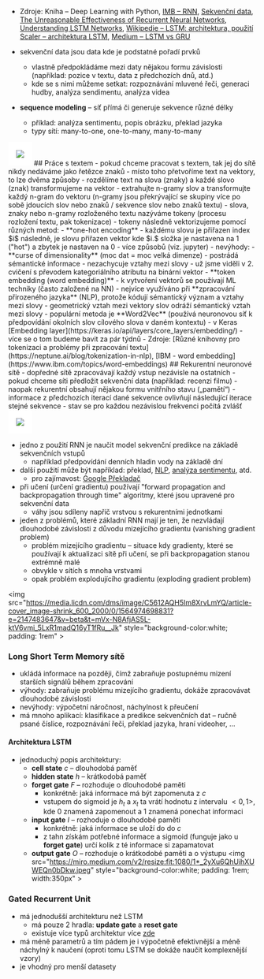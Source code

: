 - Zdroje: Kniha – Deep Learning with Python, [IMB – RNN](https://www.ibm.com/topics/recurrent-neural-networks), [Sekvenční data](https://aiml.com/what-does-sequential-data-mean-which-models-are-best-suited-for-handling-sequential-data/), [The Unreasonable Effectiveness of Recurrent Neural Networks](http://karpathy.github.io/2015/05/21/rnn-effectiveness/), [Understanding LSTM Networks](http://colah.github.io/posts/2015-08-Understanding-LSTMs/),  [Wikipedie – LSTM: architektura, použití](https://en.wikipedia.org/wiki/Long_short-term_memory) [Scaler – architektura LSTM](https://www.scaler.com/topics/deep-learning/lstm/), [Medium – LSTM vs GRU](https://medium.com/@prudhviraju.srivatsavaya/lstm-vs-gru-c1209b8ecb5a)

- sekvenční data jsou data kde je podstatné pořadí prvků
	- vlastně předpokládáme mezi daty nějakou formu závislosti (například: pozice v textu, data z předchozích dnů, atd.)
	- kde se s nimi můžeme setkat: rozpoznávání mluvené řeči, generaci hudby, analýza sendimentu, analýza videa
- **sequence modeling** – síť přímá či generuje sekvence různé délky
	- příklad: analýza sentimentu, popis obrázku, překlad jazyka
	- typy sítí: many-to-one, one-to-many, many-to-many

<img src="https://deeplearningmath.org/images/type_sequence_Modeling.png" style="background-color:white;padding: 1rem" />
## Práce s textem
- pokud chceme pracovat s textem, tak jej do sítě nikdy nedáváme jako řetězce znaků
- místo toho přetvoříme text na vektory, to lze dvěma způsoby
	- rozdělíme text na slova (znaky) a každé slovo (znak) transformujeme na vektor
	- extrahujte n-gramy slov a transformujte každý n-gram do vektoru (n-gramy jsou překrývající se skupiny více po sobě jdoucích slov nebo znaků / sekvence slov nebo znaků textu)
- slova, znaky nebo n-gramy rozloženého textu nazýváme tokeny (procesu rozložení textu, pak tokenizace)
- tokeny následně vektorizujeme pomocí různých metod:
	- **one-hot encoding** 
		- každému slovu je přiřazen index $i$ následně, je slovu přiřazen vektor kde $i.$ složka je nastavena na 1 ("hot") a zbytek je nastaven na 0 
		- více způsobů (viz. jupyter)
		- nevýhody: 
			- **curse of dimensionality** (moc dat = moc velká dimenze)
			- postrádá sémantické informace
			- nezachycuje vztahy mezi slovy
		- už jsme viděli v 2. cvičení s převodem kategoriálního atributu na binární vektor
	- **token embedding (word embedding)**
		- k vytvoření vektorů se používají ML techniky (často založené na NN)
		- nejvíce využíváno při **zpracování přirozeného jazyka** (NLP), protože kódují sémantický význam a vztahy mezi slovy 
		- geometrický vztah mezi vektory slov odráží sémantický vztah mezi slovy
		- populární metoda je **Word2Vec** (používá neuronovou síť k předpovídání okolních slov cílového slova v daném kontextu)
		- v Keras [Embedding layer](https://keras.io/api/layers/core_layers/embedding/)
		- více se o tom budeme bavit za pár týdnů
- Zdroje: [Různé knihovny pro tokenizaci a problémy při zpracování textu](https://neptune.ai/blog/tokenization-in-nlp), [IBM - word embedding](https://www.ibm.com/topics/word-embeddings)
## Rekurentní neuronové sítě
- dopředné sítě zpracovávají každý vstup nezávisle na ostatních
	- pokud chceme síti předložit sekvenční data (například: recenzi filmu)
- naopak rekurentní obsahují nějakou formu vnitřního stavu („pamětí“)
	- informace z předchozích iterací dané sekvence ovlivňují následující iterace stejné sekvence
	- stav se pro každou nezávislou frekvenci počítá zvlášť

<img src="http://colah.github.io/posts/2015-08-Understanding-LSTMs/img/RNN-unrolled.png" style="background-color:white; padding: 1rem;" />

- jedno z použití RNN je naučit model sekvenční predikce na základě sekvenčních vstupů
	- například předpovídání denních hladin vody na základě dní 
- další použití může být například: překlad, [NLP](https://www.ibm.com/topics/natural-language-processing), [analýza sentimentu](https://www.ibm.com/topics/sentiment-analysis), atd.
	- pro zajímavost: [Google Překladač](https://en.wikipedia.org/wiki/Google_Neural_Machine_Translation)
- při učení (určení gradientu) používají "forward propagation and backpropagation through time" algoritmy, které jsou upravené pro sekvenční data
	- váhy jsou sdíleny napříč vrstvou s rekurentními jednotkami
- jeden z problémů, které základní RNN mají je ten, že nezvládají dlouhodobé závislosti z důvodu mizejícího gradientu (vanishing gradient problem)
	- problém mizejícího gradientu – situace kdy gradienty, které se používají k aktualizaci sítě při učení, se při backpropagation stanou extrémně malé
	- obvykle v sítích s mnoha vrstvami
	- opak problém explodujícího gradientu (exploding gradient problem) 

<img src="https://media.licdn.com/dms/image/C5612AQH5Im8XrvLmYQ/article-cover_image-shrink_600_2000/0/1564974698831?e=2147483647&v=beta&t=mVx-N8AfjAS5L-ktV6vmi_5LxR1madQ16yT1fRu__Jk" style="background-color:white; padding: 1rem" \>
### Long Short Term Memory sítě

- ukládá informace na později, čímž zabraňuje postupnému mizení starších signálů během zpracování
- výhody: zabraňuje problému mizejícího gradientu, dokáže zpracovávat dlouhodobé závislosti
- nevýhody: výpočetní náročnost, náchylnost k přeučení
- má mnoho aplikací: klasifikace a predikce sekvenčních dat – ručně psané číslice, rozpoznávání řeči, překlad jazyka, hraní videoher, ...
#### Architektura LSTM
- jednoduchý popis architektury:
	- **cell state** $c$  – dlouhodobá paměť
	- **hidden state** $h$ – krátkodobá paměť
	- **forget gate** $F$ – rozhoduje o dlouhodobé paměti
		- konkrétně: jaká informace má být zapomenuta z $c$
		- vstupem do sigmoid je $h_t$ a $x_t$ ta vrátí hodnotu z intervalu $<0, 1>$, kde $0$ znamená zapomenout a $1$ znamená ponechat informaci 
	- **input gate** $I$ – rozhoduje o dlouhodobé paměti
		- konkrétně: jaká informace se uloží do do $c$
		- z tahn získám potřebné informace a sigmoid (funguje jako u **forget gate**) určí kolik z té informace si zapamatovat 
	- **output gate** $O$ – rozhoduje o krátkodobé paměti a o výstupu
<img src="https://miro.medium.com/v2/resize:fit:1080/1*_2yXu6QhUihXUWEQn0bDkw.jpeg" style="background-color:white; padding: 1rem; width:350px" \>
### Gated Recurrent Unit
- má jednodušší architekturu než LSTM
	- má pouze 2 hradla: **update gate** a **reset gate**
	- existuje více typů architektur více [zde](https://en.wikipedia.org/wiki/Gated_recurrent_unit)
- má méně parametrů a tím pádem je i výpočetně efektivnější a méně náchylný k naučení (oproti tomu LSTM se dokáže naučit komplexnější vzory)
- je vhodný pro menší datasety